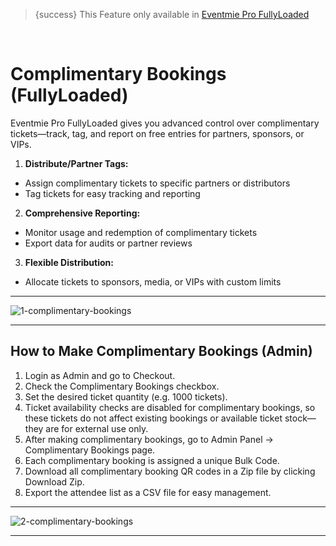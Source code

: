 <!--
Meta Description: Learn how to create complimentary bookings and free tickets in Eventmie Pro FullyLoaded. Step-by-step guide for admins to manage external bookings, generate QR codes, and export attendee lists in your Laravel event management platform.
Meta Keywords: complimentary bookings, free tickets, Eventmie Pro FullyLoaded, Laravel complimentary booking, admin, external bookings, QR code, attendee export, event management, Classiebit
-->
> {success} This Feature only available in [Eventmie Pro FullyLoaded](https://classiebit.com/eventmie-pro-fullyloaded)

<br>

# Complimentary Bookings (FullyLoaded)

Eventmie Pro FullyLoaded gives you advanced control over complimentary tickets—track, tag, and report on free entries for partners, sponsors, or VIPs.

1. **Distribute/Partner Tags:**
  - Assign complimentary tickets to specific partners or distributors
  - Tag tickets for easy tracking and reporting
2. **Comprehensive Reporting:**
  - Monitor usage and redemption of complimentary tickets
  - Export data for audits or partner reviews
3. **Flexible Distribution:**
  - Allocate tickets to sponsors, media, or VIPs with custom limits


---

![1-complimentary-bookings](/images/v2/EventmieProFullyLoadedV2.0/1-complimentary-bookings.webp "1-complimentary-bookings")

---

## How to Make Complimentary Bookings (Admin)

1. Login as Admin and go to Checkout.
2. Check the Complimentary Bookings checkbox.
3. Set the desired ticket quantity (e.g. 1000 tickets).
4. Ticket availability checks are disabled for complimentary bookings, so these tickets do not affect existing bookings or available ticket stock—they are for external use only.
5. After making complimentary bookings, go to Admin Panel -> Complimentary Bookings page.
6. Each complimentary booking is assigned a unique Bulk Code.
7. Download all complimentary booking QR codes in a Zip file by clicking Download Zip.
8. Export the attendee list as a CSV file for easy management.

---

![2-complimentary-bookings](/images/v2/EventmieProFullyLoadedV2.0/2-complimentary-bookings.webp "2-complimentary-bookings")

---
